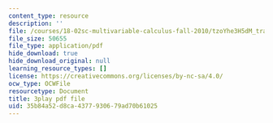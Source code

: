 ```yaml
---
content_type: resource
description: ''
file: /courses/18-02sc-multivariable-calculus-fall-2010/tzoYhe3H5dM_transcript.pdf
file_size: 50655
file_type: application/pdf
hide_download: true
hide_download_original: null
learning_resource_types: []
license: https://creativecommons.org/licenses/by-nc-sa/4.0/
ocw_type: OCWFile
resourcetype: Document
title: 3play pdf file
uid: 35b84a52-d8ca-4377-9306-79ad70b61025
---
```

